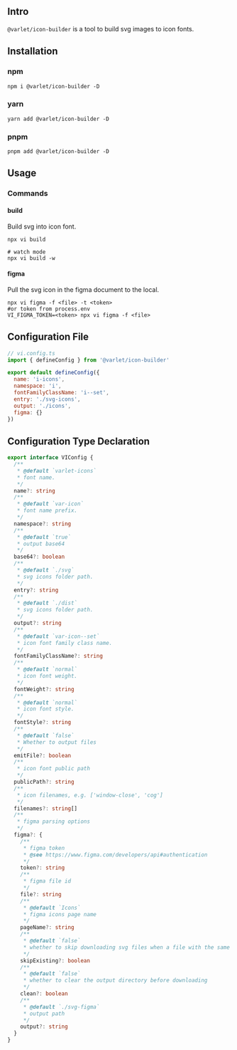## Intro

`@varlet/icon-builder` is a tool to build svg images to icon fonts.

## Installation

### npm

```shell
npm i @varlet/icon-builder -D
```

### yarn

```shell
yarn add @varlet/icon-builder -D
```

### pnpm

```shell
pnpm add @varlet/icon-builder -D
```

## Usage

### Commands

#### build

Build svg into icon font.

```shell
npx vi build

# watch mode
npx vi build -w
```

#### figma

Pull the svg icon in the figma document to the local.

```shell
npx vi figma -f <file> -t <token>
#or token from process.env
VI_FIGMA_TOKEN=<token> npx vi figma -f <file>
```

## Configuration File

```js
// vi.config.ts
import { defineConfig } from '@varlet/icon-builder'

export default defineConfig({
  name: 'i-icons',
  namespace: 'i',
  fontFamilyClassName: 'i--set',
  entry: './svg-icons',
  output: './icons',
  figma: {}
})
```

## Configuration Type Declaration

```ts
export interface VIConfig {
  /**
   * @default `varlet-icons`
   * font name.
   */
  name?: string
  /**
   * @default `var-icon`
   * font name prefix.
   */
  namespace?: string
  /**
   * @default `true`
   * output base64
   */
  base64?: boolean
  /**
   * @default `./svg`
   * svg icons folder path.
   */
  entry?: string
  /**
   * @default `./dist`
   * svg icons folder path.
   */
  output?: string
  /**
   * @default `var-icon--set`
   * icon font family class name.
   */
  fontFamilyClassName?: string
  /**
   * @default `normal`
   * icon font weight.
   */
  fontWeight?: string
  /**
   * @default `normal`
   * icon font style.
   */
  fontStyle?: string
  /**
   * @default `false`
   * Whether to output files
   */
  emitFile?: boolean
  /**
   * icon font public path
   */
  publicPath?: string
  /**
   * icon filenames, e.g. ['window-close', 'cog']
   */
  filenames?: string[]
  /**
   * figma parsing options
   */
  figma?: {
    /**
     * figma token
     * @see https://www.figma.com/developers/api#authentication
     */
    token?: string
    /**
     * figma file id
     */
    file?: string
    /**
     * @default `Icons`
     * figma icons page name
     */
    pageName?: string
    /**
     * @default `false`
     * whether to skip downloading svg files when a file with the same name exists locally
     */
    skipExisting?: boolean
    /**
     * @default `false`
     * whether to clear the output directory before downloading
     */
    clean?: boolean
    /**
     * @default `./svg-figma`
     * output path
     */
    output?: string
  }
}
```
